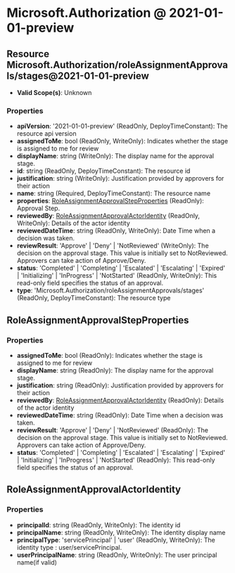 # Microsoft.Authorization @ 2021-01-01-preview

## Resource Microsoft.Authorization/roleAssignmentApprovals/stages@2021-01-01-preview
* **Valid Scope(s)**: Unknown
### Properties
* **apiVersion**: '2021-01-01-preview' (ReadOnly, DeployTimeConstant): The resource api version
* **assignedToMe**: bool (ReadOnly, WriteOnly): Indicates whether the stage is assigned to me for review
* **displayName**: string (WriteOnly): The display name for the approval stage.
* **id**: string (ReadOnly, DeployTimeConstant): The resource id
* **justification**: string (WriteOnly): Justification provided by approvers for their action
* **name**: string (Required, DeployTimeConstant): The resource name
* **properties**: [RoleAssignmentApprovalStepProperties](#roleassignmentapprovalstepproperties) (ReadOnly): Approval Step.
* **reviewedBy**: [RoleAssignmentApprovalActorIdentity](#roleassignmentapprovalactoridentity) (ReadOnly, WriteOnly): Details of the actor identity
* **reviewedDateTime**: string (ReadOnly, WriteOnly): Date Time when a decision was taken.
* **reviewResult**: 'Approve' | 'Deny' | 'NotReviewed' (WriteOnly): The decision on the approval stage. This value is initially set to NotReviewed. Approvers can take action of Approve/Deny.
* **status**: 'Completed' | 'Completing' | 'Escalated' | 'Escalating' | 'Expired' | 'Initializing' | 'InProgress' | 'NotStarted' (ReadOnly, WriteOnly): This read-only field specifies the status of an approval.
* **type**: 'Microsoft.Authorization/roleAssignmentApprovals/stages' (ReadOnly, DeployTimeConstant): The resource type

## RoleAssignmentApprovalStepProperties
### Properties
* **assignedToMe**: bool (ReadOnly): Indicates whether the stage is assigned to me for review
* **displayName**: string (ReadOnly): The display name for the approval stage.
* **justification**: string (ReadOnly): Justification provided by approvers for their action
* **reviewedBy**: [RoleAssignmentApprovalActorIdentity](#roleassignmentapprovalactoridentity) (ReadOnly): Details of the actor identity
* **reviewedDateTime**: string (ReadOnly): Date Time when a decision was taken.
* **reviewResult**: 'Approve' | 'Deny' | 'NotReviewed' (ReadOnly): The decision on the approval stage. This value is initially set to NotReviewed. Approvers can take action of Approve/Deny.
* **status**: 'Completed' | 'Completing' | 'Escalated' | 'Escalating' | 'Expired' | 'Initializing' | 'InProgress' | 'NotStarted' (ReadOnly): This read-only field specifies the status of an approval.

## RoleAssignmentApprovalActorIdentity
### Properties
* **principalId**: string (ReadOnly, WriteOnly): The identity id
* **principalName**: string (ReadOnly, WriteOnly): The identity display name
* **principalType**: 'servicePrincipal' | 'user' (ReadOnly, WriteOnly): The identity type : user/servicePrincipal.
* **userPrincipalName**: string (ReadOnly, WriteOnly): The user principal name(if valid)


